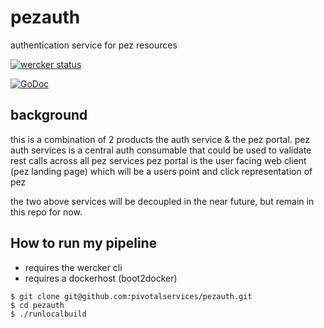 # pezauth
authentication service for pez resources

[![wercker status](https://app.wercker.com/status/01d1f291e61f5edfc16f0b0ac182af8f/m/master "wercker status")](https://app.wercker.com/project/bykey/01d1f291e61f5edfc16f0b0ac182af8f)

[![GoDoc](https://godoc.org/github.com/pivotalservices/pezauth?status.png)](http://godoc.org/github.com/pivotalservices/pezauth)

## background
this is a combination of 2 products the auth service & the pez portal.
pez auth services is a central auth consumable that could be used to validate rest calls across all pez services
pez portal is the user facing web client (pez landing page) which will be a users point and click representation of pez

the two above services will be decoupled in the near future, but remain in this repo for now.

## How to run my pipeline
* requires the wercker cli
* requires a dockerhost (boot2docker)
```
$ git clone git@github.com:pivotalservices/pezauth.git
$ cd pezauth
$ ./runlocalbuild
```






